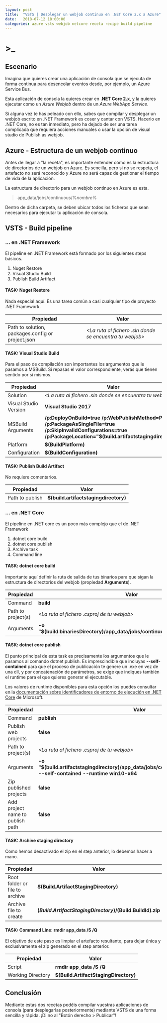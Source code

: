 ```yaml
---
layout: post
title:  "VSTS | Desplegar un webjob continuo en .NET Core 2.x a Azure"
date:   2018-07-12 18:00:00
categories: azure vsts webjob netcore receta recipe build pipeline
---
```

# >_

## Escenario

Imagina que quieres crear una aplicación de consola que se ejecuta de forma continua para desencolar eventos desde, por ejemplo, un Azure Service Bus.

Esta aplicación de consola la quieres crear en **.NET Core 2.x**, y la quieres ejecutar como un *Azure Webjob* dentro de un *Azure WebApp Service*.

Si alguna vez te has peleado con ello, sabes que compilar y desplegar un webjob escrito en .NET Framework es coser y cantar con VSTS. Hacerlo en .NET Core, no es tan inmediato, pero ha dejado de ser una tarea complicada que requiera acciones manuales o usar la opción de visual studio de Publish as webjob.

## Azure - Estructura de un webjob continuo

Antes de llegar a "la receta", es importante entender cómo es la estructura de directorios de un webjob en Azure. Es sencilla, pero si no se respeta, el artefacto no será reconocido y Azure no será capaz de gestionar el tiempo de vida de la aplicación.

La estructura de directorio para un webjob continuo en Azure es esta.

> app_data/jobs/continuous/_%nombre%_

Dentro de dicha carpeta, se deben ubicar todos los ficheros que sean necesarios para ejecutar tu aplicación de consola.

## VSTS - Build pipeline

### ... en .NET Framework

El pipeline en .NET Framework está formado por los siguientes steps básicos.

1. Nuget Restore
1. Visual Studio Build
1. Publish Build Artifact

#### TASK: Nuget Restore

Nada especial aquí. Es una tarea común a casi cualquier tipo de proyecto .NET Framework.

| Propiedad | Valor |
|-|-|
| Path to solution, packages.config or project.json | *<La ruta al fichero .sln donde se encuentra tu webjob>* |

#### TASK: Visual Studio Build

Para el paso de compilación son importantes los argumentos que le pasamos a MSBuild. Si repasas el valor correspondiente, verás que tienen sentido por si mismos.

| Propiedad | Valor |
|-|-|
| Solution | *<La ruta al fichero .sln donde se encuentra tu webjob>* |
| Visual Studio Version | **Visual Studio 2017** |
| MSBuild Arguments | **/p:DeployOnBuild=true /p:WebPublishMethod=Package /p:PackageAsSingleFile=true /p:SkipInvalidConfigurations=true /p:PackageLocation="$(build.artifactstagingdirectory)\\"** |
| Platform | **$(BuildPlatform)** |
| Configuration | **$(BuildConfiguration)** |

#### TASK: Publish Build Artifact

No requiere comentarios.

| Propiedad | Valor |
|-|-|
| Path to publish | **$(build.artifactstagingdirectory)** |

### ... en .NET Core

El pipeline en .NET core es un poco más complejo que el de .NET Framework

1. dotnet core build
1. dotnet core publish
1. Archive task
1. Command line

#### TASK: dotnet core build

Importante aquí definir la ruta de salida de tus binarios para que sigan la estructura de directorios del webjob (propiedad **Arguments**).

| Propiedad | Valor |
|-|-|
| Command | **build** |
| Path to project(s) | *<La ruta al fichero .csproj de tu webjob>* |
| Arguments | **-o "$(build.binariesDirectory)/app_data/jobs/continuous/_<nombre_de_tu_job>_"** |

#### TASK: dotnet core publish

El punto principal de esta task es precisamente los argumentos que le pasamos al comando dotnet publish. Es imprescindible que incluyas **--self-contained** para que el proceso de publicación te genere un .exe en vez de una dll, y por concatenación de parámetros, se exige que indiques también el runtime para el que quieres generar el ejecutable.

Los valores de runtime disponibles para esta opción los puedes consultar en la [documentación sobre identificadores de entorno de ejecución en .NET Core](https://docs.microsoft.com/es-es/dotnet/core/rid-catalog) de Microsoft.

| Propiedad | Valor |
|-|-|
| Command | **publish** |
| Publish web projects | **false** |
| Path to project(s) | *<La ruta al fichero .csproj de tu webjob>* |
| Arguments | **-o "$(build.artifactstagingdirectory)/app_data/jobs/continuous/_<nombre_de_tu_job>_" --self-contained --runtime win10-x64** |
| Zip published projects | **false** |
| Add project name to publish path | **false** |

#### TASK: Archive staging directory

Como hemos desactivado el zip en el step anterior, lo debemos hacer a mano.

| Propiedad | Valor |
|-|-|
| Root folder or file to archive | **$(Build.ArtifactStagingDirectory)**|
| Archive file to create | **$(Build.ArtifactStagingDirectory)/$(Build.BuildId).zip**|

#### TASK: Command Line: rmdir app_data /S /Q

El objetivo de este paso es limpiar el artefacto resultante, para dejar única y exclusivamente el zip generado en el step anterior.

| Propiedad | Valor |
|-|-|
|Script|**rmdir app_data /S /Q**|
|Working Directory| **$(Build.ArtifactStagingDirectory)**|

## Conclusión

Mediante estas dos recetas podéis compilar vuestras aplicaciones de consola (para desplegarlas posteriormente) mediante VSTS de una forma sencilla y rápida. ¡Di no al "Botón derecho > Publicar"!